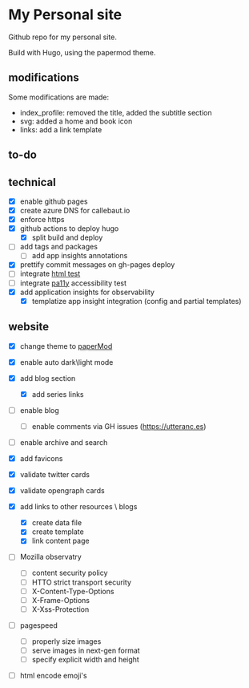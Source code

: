 # My Personal site

Github repo for my personal site.

Build with Hugo, using the papermod theme.

## modifications

Some modifications are made:

- index_profile: removed the title, added the subtitle section
- svg: added a home and book icon
- links: add a link template

## to-do

## technical

- [x] enable github pages
- [x] create azure DNS for callebaut.io
- [x] enforce https
- [x] github actions to deploy hugo
    - [x] split build and deploy
- [ ] add tags and packages
    - [ ] add app insights annotations
- [x] prettify commit messages on gh-pages deploy
- [ ] integrate [html test](https://github.com/wjdp/htmltest)
- [ ] integrate [pa11y](https://pa11y.org) accessibility test
- [x] add application insights for observability
    - [x] templatize app insight integration (config and partial templates)
 
## website

- [x] change theme to [paperMod](https://themes.gohugo.io/hugo-papermod/)
- [x] enable auto dark\light mode
- [x] add blog section
  - [x] add series links
- [ ] enable blog
  - [ ] enable comments via GH issues (https://utteranc.es)
- [ ] enable archive and search
- [x] add favicons
- [x] validate twitter cards
- [x] validate opengraph cards
- [x] add links to other resources \ blogs
  - [x] create data file
  - [x] create template
  - [x] link content page
- [ ] Mozilla observatry
  - [ ] content security policy
  - [ ] HTTO strict transport security
  - [ ] X-Content-Type-Options
  - [ ] X-Frame-Options
  - [ ] X-Xss-Protection
- [ ] pagespeed
  - [ ] properly size images
  - [ ] serve images in next-gen format
  - [ ] specify explicit width and height
- [ ] html encode emoji's


